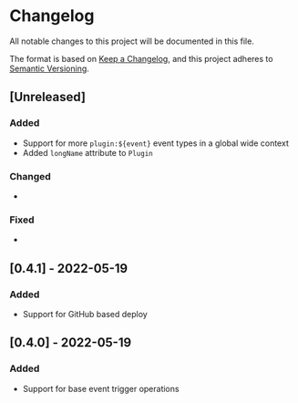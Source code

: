 # Changelog

All notable changes to this project will be documented in this file.

The format is based on [Keep a Changelog](https://keepachangelog.com/en/1.0.0/),
and this project adheres to [Semantic Versioning](https://semver.org/spec/v2.0.0.html).

## [Unreleased]

### Added

* Support for more `plugin:${event}` event types in a global wide context
* Added `longName` attribute to `Plugin`

### Changed

*

### Fixed

*

## [0.4.1] - 2022-05-19

### Added

* Support for GitHub based deploy

## [0.4.0] - 2022-05-19

### Added

* Support for base event trigger operations
